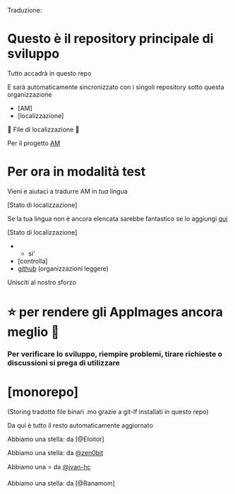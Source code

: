 Traduzione:

# Questo è il repository principale di sviluppo

Tutto accadrà in questo repo

E sarà automaticamente sincronizzato con i singoli repository sotto questa
organizzazione

- [AM]
- [localizzazione]

🦉 File di localizzazione 🦉

Per il progetto [AM](https://github.com/ivan-hc/AM)
# Per ora in modalità test
Vieni e aiutaci a tradurre AM in *tua* lingua

[Stato di localizzazione]

Se la tua lingua non è ancora elencata sarebbe fantastico se lo aggiungi
[qui](https://hosted.weblate.org/new-lang/am/am/)

[Stato di localizzazione]

- - si'
- [controlla]
- [github](https://github.com/AM-community/.github) (organizzazioni leggere)

Unisciti al nostro sforzo
# ⭐ per rendere gli AppImages ancora meglio 🚀

### Per verificare lo sviluppo, riempire problemi, tirare richieste o discussioni si prega di utilizzare

# [monorepo]
(Storing tradotto file binari .mo grazie a git-lf installati in questo repo)

Da qui è tutto il resto automaticamente aggiornato

Abbiamo una stella: da [@Eloitor]

Abbiamo una stella: da [@zen0bit](https://github.com/zen0bit)

Abbiamo una :star: da [@ivan-hc](https://github.com/ivan-hc)

Abbiamo una stella: da [@Ranamom]
